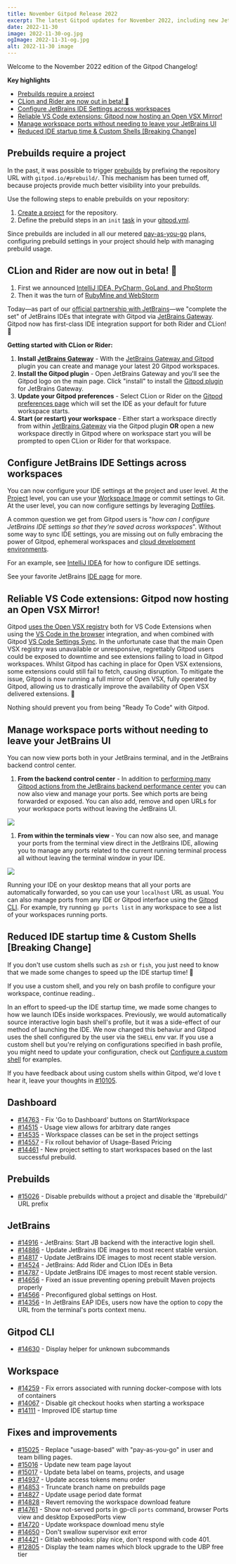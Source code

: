 ```yaml
---
title: November Gitpod Release 2022
excerpt: The latest Gitpod updates for November 2022, including new JetBrains IDEs, more reliable Vs Code extensions and lots of other fixes and improvements.
date: 2022-11-30
image: 2022-11-30-og.jpg
ogImage: 2022-11-31-og.jpg
alt: 2022-11-30 image
---
```


<script>
  import Contributors from "$lib/components/changelog/contributors.svelte";
</script>

Welcome to the November 2022 edition of the Gitpod Changelog!

**Key highlights**

- [Prebuilds require a project](#prebuilds-require-a-project)
- [CLion and Rider are now out in beta! 🎉](#clion-and-rider-are-now-out-in-beta)
- [Configure JetBrains IDE Settings across workspaces](#configure-jetbrains-ide-settings-across-workspaces)
- [Reliable VS Code extensions: Gitpod now hosting an Open VSX Mirror!](#reliable-vs-code-extensions-gitpod-now-hosting-an-open-vsx-mirror)
- [Manage workspace ports without needing to leave your JetBrains UI](#manage-workspace-ports-without-needing-to-leave-your-jetbrains-ui)
- [Reduced IDE startup time & Custom Shells [Breaking Change]](#reduced-ide-startup-time--custom-shells-breaking-change)

## Prebuilds require a project

In the past, it was possible to trigger [prebuilds](/docs/configure/projects/prebuilds) by prefixing the repository URL with `gitpod.io/#prebuild/`. This mechanism has been turned off, because projects provide much better visibility into your prebuilds.

Use the following steps to enable prebuilds on your repository:

1. [Create a project](/docs/configure/projects#add-a-new-project) for the repository.
2. Define the prebuild steps in an `init` [task](/docs/configure/workspaces/tasks) in your [gitpod.yml](/docs/references/gitpod-yml).

Since prebuilds are included in all our metered [pay-as-you-go](/docs/configure/billing/pay-as-you-go) plans, configuring prebuild settings in your project should help with managing prebuild usage.

## CLion and Rider are now out in beta! 🎉

1. First we announced [IntelliJ IDEA, PyCharm, GoLand, and PhpStorm](https://www.gitpod.io/blog/gitpod-jetbrains)
2. Then it was the turn of [RubyMine and WebStorm](https://www.gitpod.io/blog/webstorm-rubymine-now-in-beta)

Today—as part of our [official partnership with JetBrains](https://www.gitpod.io/blog/gitpod-jetbrains)—we "complete the set" of JetBrains IDEs that integrate with Gitpod via [JetBrains Gateway](/docs/integrations/jetbrains-gateway). Gitpod now has first-class IDE integration support for both Rider and CLion! 🤘

**Getting started with CLion or Rider:**

1. **Install [JetBrains Gateway](https://www.jetbrains.com/help/idea/remote-development-a.html#gateway)** - With the [JetBrains Gateway and Gitpod](/docs/integrations/jetbrains-gateway) plugin you can create and manage your latest 20 Gitpod workspaces.
2. **Install the Gitpod plugin** - Open JetBrains Gateway and you'll see the Gitpod logo on the main page. Click "install" to install the [Gitpod plugin](https://plugins.jetbrains.com/plugin/18438-gitpod-gateway) for JetBrains Gateway.
3. **Update your Gitpod preferences** - Select CLion or Rider on the [Gitpod preferences page](https://gitpod.io/preferences) which will set the IDE as your default for future workspace starts.
4. **Start (or restart) your workspace** - Either start a workspace directly from within [JetBrains Gateway](/docs/integrations/jetbrains-gateway) via the Gitpod plugin **OR** open a new workspace directly in Gitpod where on workspace start you will be prompted to open CLion or Rider for that workspace.

## Configure JetBrains IDE Settings across workspaces

You can now configure your IDE settings at the project and user level. At the [Project](/docs/configure/projects) level, you can use your [Workspace Image](/docs/configure/workspaces/workspace-image) or commit settings to Git. At the user level, you can now configure settings by leveraging [Dotfiles](/docs/configure/user-settings/dotfiles).

A common question we get from Gitpod users is "_how can I configure JetBrains IDE settings so that they're saved across workspaces_". Without some way to sync IDE settings, you are missing out on fully embracing the power of Gitpod, ephemeral workspaces and [cloud development environments](https://www.gitpod.io/cde).

For an example, see [IntelliJ IDEA](/docs/references/ides-and-editors/intellij) for how to configure IDE settings.

See your favorite JetBrains [IDE page](/docs/references/ides-and-editors) for more.

## Reliable VS Code extensions: Gitpod now hosting an Open VSX Mirror!

Gitpod [uses the Open VSX registry](/docs/references/ides-and-editors/vscode-extensions#why-do-we-need-open-vsx) both for VS Code Extensions when using the [VS Code in the browser](/docs/references/ides-and-editors/vscode-browser) integration, and when combined with Gitpod [VS Code Settings Sync](/docs/references/ides-and-editors/settings-sync). In the unfortunate case that the main Open VSX registry was unavailable or unresponsive, regrettably Gitpod users could be exposed to downtime and see extensions failing to load in Gitpod workspaces. Whilst Gitpod has caching in place for Open VSX extensions, some extensions could still fail to fetch, causing disruption. To mitigate the issue, Gitpod is now running a full mirror of Open VSX, fully operated by Gitpod, allowing us to drastically improve the availability of Open VSX delivered extensions. 🎉

Nothing should prevent you from being "Ready To Code" with Gitpod.

## Manage workspace ports without needing to leave your JetBrains UI

You can now view ports both in your JetBrains terminal, and in the JetBrains backend control center.

1. **From the backend control center** - In addition to [performing many Gitpod actions from the JetBrains backend performance center](https://gitpod.io/changelog/september-gitpod-release-2022#jetbrains-backend-control-center---gitpod-workspace-actions) you can now also view and manage your ports. See which ports are being forwarded or exposed. You can also add, remove and open URLs for your workspace ports without leaving the JetBrains UI.

![](/images/jetbrains-gateway/jetbrains-ports-view.png)

1. **From within the terminals view** - You can now also see, and manage your ports from the terminal view direct in the JetBrains IDE, allowing you to manage any ports related to the current running terminal process all without leaving the terminal window in your IDE.

![](/images/jetbrains-gateway/port-actions-jetbrains-terminal.png)

Running your IDE on your desktop means that all your ports are automatically forwarded, so you can use your `localhost` URL as usual. You can also manage ports from any IDE or Gitpod interface using the [Gitpod CLI](/docs/references/gitpod-cli). For example, try running `gp ports list` in any workspace to see a list of your workspaces running ports.

## Reduced IDE startup time & Custom Shells [Breaking Change]

If you don't use custom shells such as `zsh` or `fish`, you just need to know that we made some changes to speed up the IDE startup time! 🎉

If you use a custom shell, and you rely on bash profile to configure your workspace, continue reading..

In an effort to speed-up the IDE startup time, we made some changes to how we launch IDEs inside workspaces. Previously, we would automatically source interactive login bash shell's profile, but it was a side-effect of our method of launching the IDE. We now changed this behaviur and Gitpod uses the shell configured by the user via the `SHELL` env var. If you use a custom shell but you're relying on configurations specified in bash profile, you might need to update your configuration, check out [Configure a custom shell](/docs/configure/workspaces/workspace-image#configure-a-custom-shell) for examples.

If you have feedback about using custom shells within Gitpod, we'd love t hear it, leave your thoughts in [#10105](https://github.com/gitpod-io/gitpod/issues/10105).

<!--- BEGIN_AUTOGENERATED_CHANGES -->

## Dashboard

- [#14763](https://github.com/gitpod-io/gitpod/pull/14763) - Fix 'Go to Dashboard' buttons on StartWorkspace <Contributors usernames="geropl,andrew-farries" />
- [#14515](https://github.com/gitpod-io/gitpod/pull/14515) - Usage view allows for arbitrary date ranges <Contributors usernames="svenefftinge,easyCZ,geropl,gtsiolis" />
- [#14535](https://github.com/gitpod-io/gitpod/pull/14535) - Workspace classes can be set in the project settings <Contributors usernames="svenefftinge,easyCZ,geropl,gtsiolis" />
- [#14557](https://github.com/gitpod-io/gitpod/pull/14557) - Fix rollout behavior of Usage-Based Pricing <Contributors usernames="geropl,easyCZ" />
- [#14461](https://github.com/gitpod-io/gitpod/pull/14461) - New project setting to start workspaces based on the last successful prebuild. <Contributors usernames="svenefftinge,AlexTugarev,gtsiolis,jankeromnes" />

## Prebuilds

- [#15026](https://github.com/gitpod-io/gitpod/pull/15026) - Disable prebuilds without a project and disable the '#prebuild/' URL prefix <Contributors usernames="easyCZ,gtsiolis,jankeromnes,shaal" />

## JetBrains

- [#14916](https://github.com/gitpod-io/gitpod/pull/14916) - JetBrains: Start JB backend with the interactive login shell. <Contributors usernames="akosyakov,andreafalzetti,felladrin,iQQBot" />
- [#14886](https://github.com/gitpod-io/gitpod/pull/14886) - Update JetBrains IDE images to most recent stable version. <Contributors usernames="felladrin, iQQBot" />
- [#14817](https://github.com/gitpod-io/gitpod/pull/14817) - Update JetBrains IDE images to most recent stable version. <Contributors usernames="felladrin" />
- [#14524](https://github.com/gitpod-io/gitpod/pull/14524) - JetBrains: Add Rider and CLion IDEs in Beta <Contributors usernames="andreafalzetti,akosyakov,aledbf,easyCZ,felladrin,geropl,gtsiolis,mustard-mh" />
- [#14787](https://github.com/gitpod-io/gitpod/pull/14787) - Update JetBrains IDE images to most recent stable version. <Contributors usernames="felladrin" />
- [#14656](https://github.com/gitpod-io/gitpod/pull/14656) - Fixed an issue preventing opening prebuilt Maven projects properly <Contributors usernames="felladrin,akosyakov" />
- [#14566](https://github.com/gitpod-io/gitpod/pull/14566) - Preconfigured global settings on Host. <Contributors usernames="akosyakov,andreafalzetti,felladrin" />
- [#14356](https://github.com/gitpod-io/gitpod/pull/14356) - In JetBrains EAP IDEs, users now have the option to copy the URL from the terminal's ports context menu. <Contributors usernames="felladrin,akosyakov,andreafalzetti" />

## Gitpod CLI

- [#14630](https://github.com/gitpod-io/gitpod/pull/14630) - Display helper for unknown subcommands <Contributors usernames="andreafalzetti,felladrin" />

## Workspace

- [#14259](https://github.com/gitpod-io/gitpod/pull/14259) - Fix errors associated with running docker-compose with lots of containers <Contributors usernames="utam0k,jenting,sagor999" />
- [#14067](https://github.com/gitpod-io/gitpod/pull/14067) - Disable git checkout hooks when starting a workspace <Contributors usernames="utam0k,atduarte,jenting" />
- [#14111](https://github.com/gitpod-io/gitpod/pull/14111) - Improved IDE startup time <Contributors usernames="utam0k,Furisto,sagor999" />

## Fixes and improvements

- [#15025](https://github.com/gitpod-io/gitpod/pull/15025) - Replace "usage-based" with "pay-as-you-go" in user and team billing pages. <Contributors usernames="easyCZ,jldec" />
- [#15016](https://github.com/gitpod-io/gitpod/pull/15016) - Update new team page layout <Contributors usernames="gtsiolis,jankeromnes" />
- [#15017](https://github.com/gitpod-io/gitpod/pull/15017) - Update beta label on teams, projects, and usage <Contributors usernames="gtsiolis,easyCZ" />
- [#14937](https://github.com/gitpod-io/gitpod/pull/14937) - Update access tokens menu order <Contributors usernames="gtsiolis,easyCZ,jenting" />
- [#14853](https://github.com/gitpod-io/gitpod/pull/14853) - Truncate branch name on prebuilds page <Contributors usernames="gtsiolis,andrew-farries" />
- [#14827](https://github.com/gitpod-io/gitpod/pull/14827) - Update usage period date format <Contributors usernames="gtsiolis,easyCZ" />
- [#14828](https://github.com/gitpod-io/gitpod/pull/14828) - Revert removing the workspace download feature <Contributors usernames="gtsiolis,easyCZ" />
- [#14761](https://github.com/gitpod-io/gitpod/pull/14761) - Show not-served ports in gp-cli `ports` command, browser Ports view and desktop ExposedPorts view <Contributors usernames="mustard-mh,akosyakov,geropl" />
- [#14720](https://github.com/gitpod-io/gitpod/pull/14720) - Update workspace download menu style <Contributors usernames="gtsiolis,easyCZ" />
- [#14650](https://github.com/gitpod-io/gitpod/pull/14650) - Don't swallow supervisor exit error <Contributors usernames="mustard-mh,felladrin" />
- [#14421](https://github.com/gitpod-io/gitpod/pull/14421) - Gitlab webhooks: play nice, don't respond with code 401. <Contributors usernames="AlexTugarev,easyCZ,geropl" />
- [#12805](https://github.com/gitpod-io/gitpod/pull/12805) - Display the team names which block upgrade to the UBP free tier <Contributors usernames="geropl,andrew-farries,gtsiolis,jldec" />

<!--- END_AUTOGENERATED_CHANGES -->
